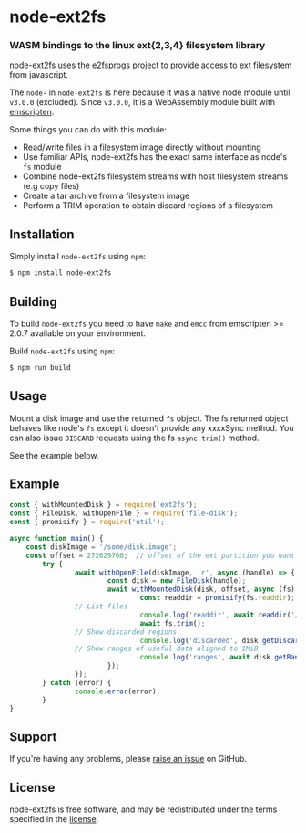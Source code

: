 node-ext2fs
=========
### WASM bindings to the linux ext{2,3,4} filesystem library

node-ext2fs uses the [e2fsprogs](https://github.com/tytso/e2fsprogs) project to
provide access to ext filesystem from javascript.

The `node-` in `node-ext2fs` is here because it was a native node module until `v3.0.0` (excluded).
Since `v3.0.0`, it is a WebAssembly module built with [emscripten](https://emscripten.org/).

Some things you can do with this module:

* Read/write files in a filesystem image directly without mounting
* Use familiar APIs, node-ext2fs has the exact same interface as node's `fs` module
* Combine node-ext2fs filesystem streams with host filesystem streams (e.g copy files)
* Create a tar archive from a filesystem image
* Perform a TRIM operation to obtain discard regions of a filesystem

Installation
------------

Simply install `node-ext2fs` using `npm`:

``` bash
$ npm install node-ext2fs
```

Building
--------

To build `node-ext2fs` you need to have `make` and `emcc` from emscripten >= 2.0.7 available on your
environment.

Build `node-ext2fs` using `npm`:

``` bash
$ npm run build
```

Usage
-----

Mount a disk image and use the returned `fs` object.
The fs returned object behaves like node's `fs` except it doesn't provide any
xxxxSync method.
You can also issue `DISCARD` requests using the fs `async trim()` method.

See the example below.

Example
-------

```javascript
const { withMountedDisk } = require('ext2fs');
const { FileDisk, withOpenFile } = require('file-disk');
const { promisify } = require('util');

async function main() {
	const diskImage = '/some/disk.image';
	const offset = 272629760;  // offset of the ext partition you want to mount in that disk image
        try {
                await withOpenFile(diskImage, 'r', async (handle) => {
                        const disk = new FileDisk(handle);
                        await withMountedDisk(disk, offset, async (fs) => {
                                const readdir = promisify(fs.readdir);
				// List files
                                console.log('readdir', await readdir('/'));
                                await fs.trim();
				// Show discarded regions
                                console.log('discarded', disk.getDiscardedChunks());
				// Show ranges of useful data aligned to 1MiB
                                console.log('ranges', await disk.getRanges(1024 ** 2));
                        });
                });
        } catch (error) {
                console.error(error);
        }
}

```

Support
-------

If you're having any problems, please [raise an issue][github-issue] on GitHub.

License
-------

node-ext2fs is free software, and may be redistributed under the terms specified
in the [license].

[github-issue]: https://github.com/balena-io/node-ext2fs/issues/new
[license]: https://github.com/balena-io/node-ext2fs/blob/master/LICENSE
